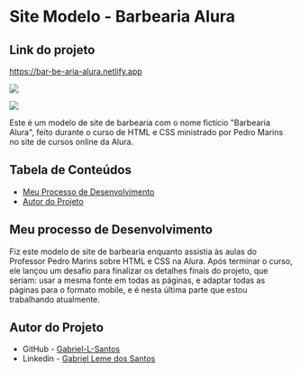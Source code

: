 # Site Modelo - Barbearia Alura

## Link do projeto
 https://bar-be-aria-alura.netlify.app

 <img src="http://img.shields.io/static/v1?label=STATUS&message=CONCLUIDO&color=GREEN&style=for-the-badge"/>
</p>

![](./gif/barbearia-alura.gif)

Este é um modelo de site de barbearia com o nome fictício "Barbearia Alura", feito durante o curso de HTML e CSS ministrado por Pedro Marins no site de cursos online da Alura.

## Tabela de Conteúdos

- [Meu Processo de Desenvolvimento](#meu-processo-de-desenvolvimento)
- [Autor do Projeto](#autor-do-projeto)

## Meu processo de Desenvolvimento

Fiz este modelo de site de barbearia enquanto assistia às aulas do Professor Pedro Marins sobre HTML e CSS na Alura. Após terminar o curso, ele lançou um desafio para finalizar os detalhes finais do projeto, que seriam: usar a mesma fonte em todas as páginas, e adaptar todas as páginas para o formato mobile, e é nesta última parte que estou trabalhando atualmente.

## Autor do Projeto

- GitHub - [Gabriel-L-Santos](https://github.com/Gabriel-L-Santos)
- Linkedin - [Gabriel Leme dos Santos](https://www.linkedin.com/in/gabriel-leme-dos-santos-7b220b197/)